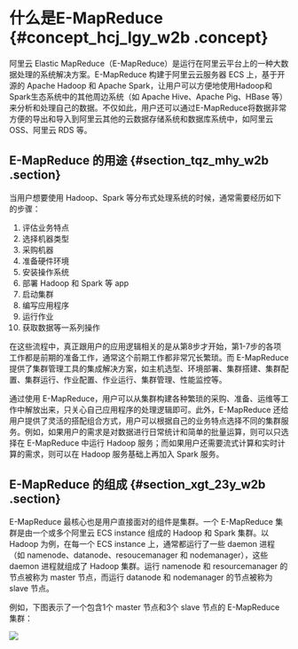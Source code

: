 # 什么是E-MapReduce {#concept_hcj_lgy_w2b .concept}

阿里云 Elastic MapReduce（E-MapReduce）是运行在阿里云平台上的一种大数据处理的系统解决方案。E-MapReduce 构建于阿里云云服务器 ECS 上，基于开源的 Apache Hadoop 和 Apache Spark，让用户可以方便地使用Hadoop和Spark生态系统中的其他周边系统（如 Apache Hive、Apache Pig、HBase 等）来分析和处理自己的数据。不仅如此，用户还可以通过E-MapReduce将数据非常方便的导出和导入到阿里云其他的云数据存储系统和数据库系统中，如阿里云 OSS、阿里云 RDS 等。

## E-MapReduce 的用途 {#section_tqz_mhy_w2b .section}

当用户想要使用 Hadoop、Spark 等分布式处理系统的时候，通常需要经历如下的步骤：

1.  评估业务特点
2.  选择机器类型
3.  采购机器
4.  准备硬件环境
5.  安装操作系统
6.  部署 Hadoop 和 Spark 等 app
7.  启动集群
8.  编写应用程序
9.  运行作业
10. 获取数据等一系列操作

在这些流程中，真正跟用户的应用逻辑相关的是从第8步才开始，第1-7步的各项工作都是前期的准备工作，通常这个前期工作都非常冗长繁琐。而 E-MapReduce 提供了集群管理工具的集成解决方案，如主机选型、环境部署、集群搭建、集群配置、集群运行、作业配置、作业运行、集群管理、性能监控等。

通过使用 E-MapReduce，用户可以从集群构建各种繁琐的采购、准备、运维等工作中解放出来，只关心自己应用程序的处理逻辑即可。此外，E-MapReduce 还给用户提供了灵活的搭配组合方式，用户可以根据自己的业务特点选择不同的集群服务。例如，如果用户的需求是对数据进行日常统计和简单的批量运算，则可以只选择在 E-MapReduce 中运行 Hadoop 服务；而如果用户还需要流式计算和实时计算的需求，则可以在 Hadoop 服务基础上再加入 Spark 服务。

## E-MapReduce 的组成 {#section_xgt_23y_w2b .section}

E-MapReduce 最核心也是用户直接面对的组件是集群。一个 E-MapReduce 集群是由一个或多个阿里云 ECS instance 组成的 Hadoop 和 Spark 集群。以 Hadoop 为例，在每一个 ECS instance 上，通常都运行了一些 daemon 进程（如 namenode、datanode、resoucemanager 和 nodemanager），这些 daemon 进程就组成了 Hadoop 集群。运行 namenode 和 resourcemanager 的节点被称为 master 节点，而运行 datanode 和 nodemanager 的节点被称为 slave 节点。

例如，下图表示了一个包含1个 master 节点和3个 slave 节点的 E-MapReduce 集群：

![](http://static-aliyun-doc.oss-cn-hangzhou.aliyuncs.com/assets/img/17824/15382877339988_zh-CN.jpg)

